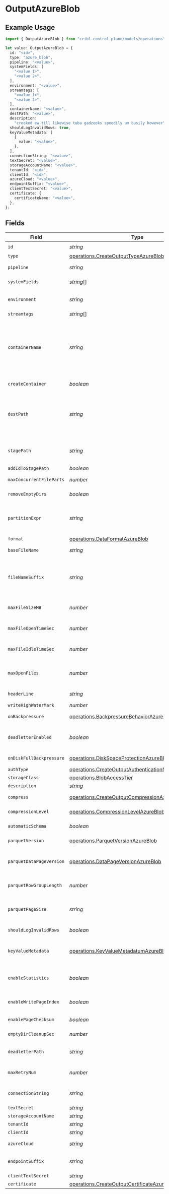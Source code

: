 # OutputAzureBlob

## Example Usage

```typescript
import { OutputAzureBlob } from "cribl-control-plane/models/operations";

let value: OutputAzureBlob = {
  id: "<id>",
  type: "azure_blob",
  pipeline: "<value>",
  systemFields: [
    "<value 1>",
    "<value 2>",
  ],
  environment: "<value>",
  streamtags: [
    "<value 1>",
    "<value 2>",
  ],
  containerName: "<value>",
  destPath: "<value>",
  description:
    "crooked ew till likewise tuba gadzooks speedily um busily however",
  shouldLogInvalidRows: true,
  keyValueMetadata: [
    {
      value: "<value>",
    },
  ],
  connectionString: "<value>",
  textSecret: "<value>",
  storageAccountName: "<value>",
  tenantId: "<id>",
  clientId: "<id>",
  azureCloud: "<value>",
  endpointSuffix: "<value>",
  clientTextSecret: "<value>",
  certificate: {
    certificateName: "<value>",
  },
};
```

## Fields

| Field                                                                                                                                                                                                                                                                                                                                                                  | Type                                                                                                                                                                                                                                                                                                                                                                   | Required                                                                                                                                                                                                                                                                                                                                                               | Description                                                                                                                                                                                                                                                                                                                                                            |
| ---------------------------------------------------------------------------------------------------------------------------------------------------------------------------------------------------------------------------------------------------------------------------------------------------------------------------------------------------------------------- | ---------------------------------------------------------------------------------------------------------------------------------------------------------------------------------------------------------------------------------------------------------------------------------------------------------------------------------------------------------------------- | ---------------------------------------------------------------------------------------------------------------------------------------------------------------------------------------------------------------------------------------------------------------------------------------------------------------------------------------------------------------------- | ---------------------------------------------------------------------------------------------------------------------------------------------------------------------------------------------------------------------------------------------------------------------------------------------------------------------------------------------------------------------- |
| `id`                                                                                                                                                                                                                                                                                                                                                                   | *string*                                                                                                                                                                                                                                                                                                                                                               | :heavy_check_mark:                                                                                                                                                                                                                                                                                                                                                     | Unique ID for this output                                                                                                                                                                                                                                                                                                                                              |
| `type`                                                                                                                                                                                                                                                                                                                                                                 | [operations.CreateOutputTypeAzureBlob](../../models/operations/createoutputtypeazureblob.md)                                                                                                                                                                                                                                                                           | :heavy_minus_sign:                                                                                                                                                                                                                                                                                                                                                     | N/A                                                                                                                                                                                                                                                                                                                                                                    |
| `pipeline`                                                                                                                                                                                                                                                                                                                                                             | *string*                                                                                                                                                                                                                                                                                                                                                               | :heavy_minus_sign:                                                                                                                                                                                                                                                                                                                                                     | Pipeline to process data before sending out to this output                                                                                                                                                                                                                                                                                                             |
| `systemFields`                                                                                                                                                                                                                                                                                                                                                         | *string*[]                                                                                                                                                                                                                                                                                                                                                             | :heavy_minus_sign:                                                                                                                                                                                                                                                                                                                                                     | Fields to automatically add to events, such as cribl_pipe. Supports wildcards.                                                                                                                                                                                                                                                                                         |
| `environment`                                                                                                                                                                                                                                                                                                                                                          | *string*                                                                                                                                                                                                                                                                                                                                                               | :heavy_minus_sign:                                                                                                                                                                                                                                                                                                                                                     | Optionally, enable this config only on a specified Git branch. If empty, will be enabled everywhere.                                                                                                                                                                                                                                                                   |
| `streamtags`                                                                                                                                                                                                                                                                                                                                                           | *string*[]                                                                                                                                                                                                                                                                                                                                                             | :heavy_minus_sign:                                                                                                                                                                                                                                                                                                                                                     | Tags for filtering and grouping in @{product}                                                                                                                                                                                                                                                                                                                          |
| `containerName`                                                                                                                                                                                                                                                                                                                                                        | *string*                                                                                                                                                                                                                                                                                                                                                               | :heavy_check_mark:                                                                                                                                                                                                                                                                                                                                                     | The Azure Blob Storage container name. Name can include only lowercase letters, numbers, and hyphens. For dynamic container names, enter a JavaScript expression within quotes or backticks, to be evaluated at initialization. The expression can evaluate to a constant value and can reference Global Variables, such as `myContainer-${C.env["CRIBL_WORKER_ID"]}`. |
| `createContainer`                                                                                                                                                                                                                                                                                                                                                      | *boolean*                                                                                                                                                                                                                                                                                                                                                              | :heavy_minus_sign:                                                                                                                                                                                                                                                                                                                                                     | Create the configured container in Azure Blob Storage if it does not already exist                                                                                                                                                                                                                                                                                     |
| `destPath`                                                                                                                                                                                                                                                                                                                                                             | *string*                                                                                                                                                                                                                                                                                                                                                               | :heavy_minus_sign:                                                                                                                                                                                                                                                                                                                                                     | Root directory prepended to path before uploading. Value can be a JavaScript expression enclosed in quotes or backticks, to be evaluated at initialization. The expression can evaluate to a constant value and can reference Global Variables, such as `myBlobPrefix-${C.env["CRIBL_WORKER_ID"]}`.                                                                    |
| `stagePath`                                                                                                                                                                                                                                                                                                                                                            | *string*                                                                                                                                                                                                                                                                                                                                                               | :heavy_minus_sign:                                                                                                                                                                                                                                                                                                                                                     | Filesystem location in which to buffer files before compressing and moving to final destination. Use performant and stable storage.                                                                                                                                                                                                                                    |
| `addIdToStagePath`                                                                                                                                                                                                                                                                                                                                                     | *boolean*                                                                                                                                                                                                                                                                                                                                                              | :heavy_minus_sign:                                                                                                                                                                                                                                                                                                                                                     | Add the Output ID value to staging location                                                                                                                                                                                                                                                                                                                            |
| `maxConcurrentFileParts`                                                                                                                                                                                                                                                                                                                                               | *number*                                                                                                                                                                                                                                                                                                                                                               | :heavy_minus_sign:                                                                                                                                                                                                                                                                                                                                                     | Maximum number of parts to upload in parallel per file                                                                                                                                                                                                                                                                                                                 |
| `removeEmptyDirs`                                                                                                                                                                                                                                                                                                                                                      | *boolean*                                                                                                                                                                                                                                                                                                                                                              | :heavy_minus_sign:                                                                                                                                                                                                                                                                                                                                                     | Remove empty staging directories after moving files                                                                                                                                                                                                                                                                                                                    |
| `partitionExpr`                                                                                                                                                                                                                                                                                                                                                        | *string*                                                                                                                                                                                                                                                                                                                                                               | :heavy_minus_sign:                                                                                                                                                                                                                                                                                                                                                     | JavaScript expression defining how files are partitioned and organized. Default is date-based. If blank, Stream will fall back to the event's __partition field value – if present – otherwise to each location's root directory.                                                                                                                                      |
| `format`                                                                                                                                                                                                                                                                                                                                                               | [operations.DataFormatAzureBlob](../../models/operations/dataformatazureblob.md)                                                                                                                                                                                                                                                                                       | :heavy_minus_sign:                                                                                                                                                                                                                                                                                                                                                     | Format of the output data                                                                                                                                                                                                                                                                                                                                              |
| `baseFileName`                                                                                                                                                                                                                                                                                                                                                         | *string*                                                                                                                                                                                                                                                                                                                                                               | :heavy_minus_sign:                                                                                                                                                                                                                                                                                                                                                     | JavaScript expression to define the output filename prefix (can be constant)                                                                                                                                                                                                                                                                                           |
| `fileNameSuffix`                                                                                                                                                                                                                                                                                                                                                       | *string*                                                                                                                                                                                                                                                                                                                                                               | :heavy_minus_sign:                                                                                                                                                                                                                                                                                                                                                     | JavaScript expression to define the output filename suffix (can be constant).  The `__format` variable refers to the value of the `Data format` field (`json` or `raw`).  The `__compression` field refers to the kind of compression being used (`none` or `gzip`).                                                                                                   |
| `maxFileSizeMB`                                                                                                                                                                                                                                                                                                                                                        | *number*                                                                                                                                                                                                                                                                                                                                                               | :heavy_minus_sign:                                                                                                                                                                                                                                                                                                                                                     | Maximum uncompressed output file size. Files of this size will be closed and moved to final output location.                                                                                                                                                                                                                                                           |
| `maxFileOpenTimeSec`                                                                                                                                                                                                                                                                                                                                                   | *number*                                                                                                                                                                                                                                                                                                                                                               | :heavy_minus_sign:                                                                                                                                                                                                                                                                                                                                                     | Maximum amount of time to write to a file. Files open for longer than this will be closed and moved to final output location.                                                                                                                                                                                                                                          |
| `maxFileIdleTimeSec`                                                                                                                                                                                                                                                                                                                                                   | *number*                                                                                                                                                                                                                                                                                                                                                               | :heavy_minus_sign:                                                                                                                                                                                                                                                                                                                                                     | Maximum amount of time to keep inactive files open. Files open for longer than this will be closed and moved to final output location.                                                                                                                                                                                                                                 |
| `maxOpenFiles`                                                                                                                                                                                                                                                                                                                                                         | *number*                                                                                                                                                                                                                                                                                                                                                               | :heavy_minus_sign:                                                                                                                                                                                                                                                                                                                                                     | Maximum number of files to keep open concurrently. When exceeded, @{product} will close the oldest open files and move them to the final output location.                                                                                                                                                                                                              |
| `headerLine`                                                                                                                                                                                                                                                                                                                                                           | *string*                                                                                                                                                                                                                                                                                                                                                               | :heavy_minus_sign:                                                                                                                                                                                                                                                                                                                                                     | If set, this line will be written to the beginning of each output file                                                                                                                                                                                                                                                                                                 |
| `writeHighWaterMark`                                                                                                                                                                                                                                                                                                                                                   | *number*                                                                                                                                                                                                                                                                                                                                                               | :heavy_minus_sign:                                                                                                                                                                                                                                                                                                                                                     | Buffer size used to write to a file                                                                                                                                                                                                                                                                                                                                    |
| `onBackpressure`                                                                                                                                                                                                                                                                                                                                                       | [operations.BackpressureBehaviorAzureBlob](../../models/operations/backpressurebehaviorazureblob.md)                                                                                                                                                                                                                                                                   | :heavy_minus_sign:                                                                                                                                                                                                                                                                                                                                                     | How to handle events when all receivers are exerting backpressure                                                                                                                                                                                                                                                                                                      |
| `deadletterEnabled`                                                                                                                                                                                                                                                                                                                                                    | *boolean*                                                                                                                                                                                                                                                                                                                                                              | :heavy_minus_sign:                                                                                                                                                                                                                                                                                                                                                     | If a file fails to move to its final destination after the maximum number of retries, move it to a designated directory to prevent further errors                                                                                                                                                                                                                      |
| `onDiskFullBackpressure`                                                                                                                                                                                                                                                                                                                                               | [operations.DiskSpaceProtectionAzureBlob](../../models/operations/diskspaceprotectionazureblob.md)                                                                                                                                                                                                                                                                     | :heavy_minus_sign:                                                                                                                                                                                                                                                                                                                                                     | How to handle events when disk space is below the global 'Min free disk space' limit                                                                                                                                                                                                                                                                                   |
| `authType`                                                                                                                                                                                                                                                                                                                                                             | [operations.CreateOutputAuthenticationMethodAzureBlob](../../models/operations/createoutputauthenticationmethodazureblob.md)                                                                                                                                                                                                                                           | :heavy_minus_sign:                                                                                                                                                                                                                                                                                                                                                     | N/A                                                                                                                                                                                                                                                                                                                                                                    |
| `storageClass`                                                                                                                                                                                                                                                                                                                                                         | [operations.BlobAccessTier](../../models/operations/blobaccesstier.md)                                                                                                                                                                                                                                                                                                 | :heavy_minus_sign:                                                                                                                                                                                                                                                                                                                                                     | N/A                                                                                                                                                                                                                                                                                                                                                                    |
| `description`                                                                                                                                                                                                                                                                                                                                                          | *string*                                                                                                                                                                                                                                                                                                                                                               | :heavy_minus_sign:                                                                                                                                                                                                                                                                                                                                                     | N/A                                                                                                                                                                                                                                                                                                                                                                    |
| `compress`                                                                                                                                                                                                                                                                                                                                                             | [operations.CreateOutputCompressionAzureBlob](../../models/operations/createoutputcompressionazureblob.md)                                                                                                                                                                                                                                                             | :heavy_minus_sign:                                                                                                                                                                                                                                                                                                                                                     | Data compression format to apply to HTTP content before it is delivered                                                                                                                                                                                                                                                                                                |
| `compressionLevel`                                                                                                                                                                                                                                                                                                                                                     | [operations.CompressionLevelAzureBlob](../../models/operations/compressionlevelazureblob.md)                                                                                                                                                                                                                                                                           | :heavy_minus_sign:                                                                                                                                                                                                                                                                                                                                                     | Compression level to apply before moving files to final destination                                                                                                                                                                                                                                                                                                    |
| `automaticSchema`                                                                                                                                                                                                                                                                                                                                                      | *boolean*                                                                                                                                                                                                                                                                                                                                                              | :heavy_minus_sign:                                                                                                                                                                                                                                                                                                                                                     | Automatically calculate the schema based on the events of each Parquet file generated                                                                                                                                                                                                                                                                                  |
| `parquetVersion`                                                                                                                                                                                                                                                                                                                                                       | [operations.ParquetVersionAzureBlob](../../models/operations/parquetversionazureblob.md)                                                                                                                                                                                                                                                                               | :heavy_minus_sign:                                                                                                                                                                                                                                                                                                                                                     | Determines which data types are supported and how they are represented                                                                                                                                                                                                                                                                                                 |
| `parquetDataPageVersion`                                                                                                                                                                                                                                                                                                                                               | [operations.DataPageVersionAzureBlob](../../models/operations/datapageversionazureblob.md)                                                                                                                                                                                                                                                                             | :heavy_minus_sign:                                                                                                                                                                                                                                                                                                                                                     | Serialization format of data pages. Note that some reader implementations use Data page V2's attributes to work more efficiently, while others ignore it.                                                                                                                                                                                                              |
| `parquetRowGroupLength`                                                                                                                                                                                                                                                                                                                                                | *number*                                                                                                                                                                                                                                                                                                                                                               | :heavy_minus_sign:                                                                                                                                                                                                                                                                                                                                                     | The number of rows that every group will contain. The final group can contain a smaller number of rows.                                                                                                                                                                                                                                                                |
| `parquetPageSize`                                                                                                                                                                                                                                                                                                                                                      | *string*                                                                                                                                                                                                                                                                                                                                                               | :heavy_minus_sign:                                                                                                                                                                                                                                                                                                                                                     | Target memory size for page segments, such as 1MB or 128MB. Generally, lower values improve reading speed, while higher values improve compression.                                                                                                                                                                                                                    |
| `shouldLogInvalidRows`                                                                                                                                                                                                                                                                                                                                                 | *boolean*                                                                                                                                                                                                                                                                                                                                                              | :heavy_minus_sign:                                                                                                                                                                                                                                                                                                                                                     | Log up to 3 rows that @{product} skips due to data mismatch                                                                                                                                                                                                                                                                                                            |
| `keyValueMetadata`                                                                                                                                                                                                                                                                                                                                                     | [operations.KeyValueMetadatumAzureBlob](../../models/operations/keyvaluemetadatumazureblob.md)[]                                                                                                                                                                                                                                                                       | :heavy_minus_sign:                                                                                                                                                                                                                                                                                                                                                     | The metadata of files the Destination writes will include the properties you add here as key-value pairs. Useful for tagging. Examples: "key":"OCSF Event Class", "value":"9001"                                                                                                                                                                                       |
| `enableStatistics`                                                                                                                                                                                                                                                                                                                                                     | *boolean*                                                                                                                                                                                                                                                                                                                                                              | :heavy_minus_sign:                                                                                                                                                                                                                                                                                                                                                     | Statistics profile an entire file in terms of minimum/maximum values within data, numbers of nulls, etc. You can use Parquet tools to view statistics.                                                                                                                                                                                                                 |
| `enableWritePageIndex`                                                                                                                                                                                                                                                                                                                                                 | *boolean*                                                                                                                                                                                                                                                                                                                                                              | :heavy_minus_sign:                                                                                                                                                                                                                                                                                                                                                     | One page index contains statistics for one data page. Parquet readers use statistics to enable page skipping.                                                                                                                                                                                                                                                          |
| `enablePageChecksum`                                                                                                                                                                                                                                                                                                                                                   | *boolean*                                                                                                                                                                                                                                                                                                                                                              | :heavy_minus_sign:                                                                                                                                                                                                                                                                                                                                                     | Parquet tools can use the checksum of a Parquet page to verify data integrity                                                                                                                                                                                                                                                                                          |
| `emptyDirCleanupSec`                                                                                                                                                                                                                                                                                                                                                   | *number*                                                                                                                                                                                                                                                                                                                                                               | :heavy_minus_sign:                                                                                                                                                                                                                                                                                                                                                     | How frequently, in seconds, to clean up empty directories                                                                                                                                                                                                                                                                                                              |
| `deadletterPath`                                                                                                                                                                                                                                                                                                                                                       | *string*                                                                                                                                                                                                                                                                                                                                                               | :heavy_minus_sign:                                                                                                                                                                                                                                                                                                                                                     | Storage location for files that fail to reach their final destination after maximum retries are exceeded                                                                                                                                                                                                                                                               |
| `maxRetryNum`                                                                                                                                                                                                                                                                                                                                                          | *number*                                                                                                                                                                                                                                                                                                                                                               | :heavy_minus_sign:                                                                                                                                                                                                                                                                                                                                                     | The maximum number of times a file will attempt to move to its final destination before being dead-lettered                                                                                                                                                                                                                                                            |
| `connectionString`                                                                                                                                                                                                                                                                                                                                                     | *string*                                                                                                                                                                                                                                                                                                                                                               | :heavy_minus_sign:                                                                                                                                                                                                                                                                                                                                                     | Enter your Azure Storage account connection string. If left blank, Stream will fall back to env.AZURE_STORAGE_CONNECTION_STRING.                                                                                                                                                                                                                                       |
| `textSecret`                                                                                                                                                                                                                                                                                                                                                           | *string*                                                                                                                                                                                                                                                                                                                                                               | :heavy_minus_sign:                                                                                                                                                                                                                                                                                                                                                     | Select or create a stored text secret                                                                                                                                                                                                                                                                                                                                  |
| `storageAccountName`                                                                                                                                                                                                                                                                                                                                                   | *string*                                                                                                                                                                                                                                                                                                                                                               | :heavy_minus_sign:                                                                                                                                                                                                                                                                                                                                                     | The name of your Azure storage account                                                                                                                                                                                                                                                                                                                                 |
| `tenantId`                                                                                                                                                                                                                                                                                                                                                             | *string*                                                                                                                                                                                                                                                                                                                                                               | :heavy_minus_sign:                                                                                                                                                                                                                                                                                                                                                     | The service principal's tenant ID                                                                                                                                                                                                                                                                                                                                      |
| `clientId`                                                                                                                                                                                                                                                                                                                                                             | *string*                                                                                                                                                                                                                                                                                                                                                               | :heavy_minus_sign:                                                                                                                                                                                                                                                                                                                                                     | The service principal's client ID                                                                                                                                                                                                                                                                                                                                      |
| `azureCloud`                                                                                                                                                                                                                                                                                                                                                           | *string*                                                                                                                                                                                                                                                                                                                                                               | :heavy_minus_sign:                                                                                                                                                                                                                                                                                                                                                     | The Azure cloud to use. Defaults to Azure Public Cloud.                                                                                                                                                                                                                                                                                                                |
| `endpointSuffix`                                                                                                                                                                                                                                                                                                                                                       | *string*                                                                                                                                                                                                                                                                                                                                                               | :heavy_minus_sign:                                                                                                                                                                                                                                                                                                                                                     | Endpoint suffix for the service URL. Takes precedence over the Azure Cloud setting. Defaults to core.windows.net.                                                                                                                                                                                                                                                      |
| `clientTextSecret`                                                                                                                                                                                                                                                                                                                                                     | *string*                                                                                                                                                                                                                                                                                                                                                               | :heavy_minus_sign:                                                                                                                                                                                                                                                                                                                                                     | Select or create a stored text secret                                                                                                                                                                                                                                                                                                                                  |
| `certificate`                                                                                                                                                                                                                                                                                                                                                          | [operations.CreateOutputCertificateAzureBlob](../../models/operations/createoutputcertificateazureblob.md)                                                                                                                                                                                                                                                             | :heavy_minus_sign:                                                                                                                                                                                                                                                                                                                                                     | N/A                                                                                                                                                                                                                                                                                                                                                                    |